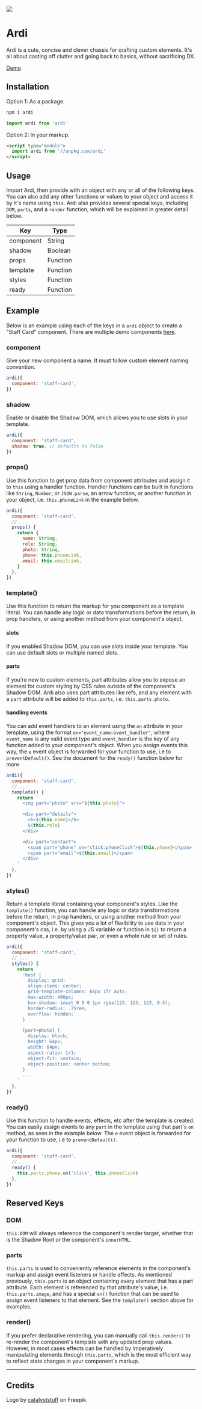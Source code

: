 ![](https://raw.githubusercontent.com/jameslovallo/ardi/master/logo.png)
# Ardi
Ardi is a cute, concise and clever chassis for crafting custom elements. It's all about casting off clutter and going back to basics, without sacrificing DX.

[Demo](https://codepen.io/jameslovallo/pen/xxWzjeb)

## Installation
Option 1: As a package.
```sh
npm i ardi
```
```js
import ardi from 'ardi'
```

Option 2: In your markup.
```html
<script type="module">
  import ardi from '//unpkg.com/ardi'
</script>
```
## Usage
Import Ardi, then provide with an object with any or all of the following keys. You can also add any other functions or values to your object and access it by it's name using `this`. Ardi also provides several special keys, including `DOM`, `parts`, and a `render` function, which will be explained in greater detail below.

| Key       | Type     |
| --------- | -------- |
| component | String   |
| shadow    | Boolean  |
| props     | Function |
| template  | Function |
| styles    | Function |
| ready     | Function |

## Example
Below is an example using each of the keys in a `ardi` object to create a "Staff Card" component. There are multiple demo components [here](https://codepen.io/jameslovallo/pen/xxWzjeb).

### component
Give your new component a name. It must follow custom element naming convention.
```js
ardi({
  component: 'staff-card',
})
```

### shadow
Enable or disable the Shadow DOM, which allows you to use slots in your template.
```js
ardi({
  component: 'staff-card',
  shadow: true, // defaults to false
})
```

### props()
Use this function to get prop data from component attributes and assign it to `this` using a handler function. Handler functions can be built in functions like `String`, `Number`, or `JSON.parse`, an arrow function, or another function in your object, i.e. `this.phoneLink` in the example below.
```js
ardi({
  component: 'staff-card',
  // ...
  props() {
    return {
      name: String,
      role: String,
      photo: String,
      phone: this.phoneLink,
      email: this.emailLink,
    }
  },
})
```

### template()
Use this function to return the markup for you component as a template literal. You can handle any logic or data transformations before the return, in prop handlers, or using another method from your component's object.
#### slots
If you enabled Shadow DOM, you can use slots inside your template. You can use default slots or multiple named slots.
#### parts
If you're new to custom elements, part attributes allow you to expose an element for custom styling by CSS rules outside of the component's Shadow DOM. Ardi also uses part attributes like refs, and any element with a `part` attribute will be added to `this.parts`, i.e. `this.parts.photo`.
#### handling events
You can add event handlers to an element using the  `on` attribute in your template, using the format `on="event_name:event_handler"`, where `event_name` is any valid event type and `event_handler` is the key of any function added to your component's object. When you assign events this way, the `e` event object is forwarded for your function to use, i.e to `preventDefault()`. See the document for the `ready()` function below for more

```js
ardi({
  component: 'staff-card',
  // ...
  template() {
    return `
      <img part="photo" src="${this.photo}">

      <div part="details">
        <b>${this.name}</b>
        ${this.role}
      </div>

      <div part="contact">
        <span part="phone" on="click:phoneClick">${this.phone}</span>
        <span part="email">${this.email}</span>
      </div>
    `
  },
})
```

### styles()
Return a template literal containing your component's styles. Like the `template()` function, you can handle any logic or data transformations before the return, in prop handlers, or using another method from your component's object. This gives you a lot of flexibility to use data in your component's css, i.e. by using a JS variable or function in `${}` to return a property value, a property/value pair, or even a whole rule or set of rules.
```js
ardi({
  component: 'staff-card',
  // ...
  styles() {
    return `
      :host {
        display: grid;
        align-items: center;
        grid-template-columns: 64px 1fr auto;
        max-width: 400px;
        box-shadow: inset 0 0 0 1px rgba(123, 123, 123, 0.5);
        border-radius: .75rem;
        overflow: hidden;
      }

      [part=photo] {
        display: block;
        height: 64px;
        width: 64px;
        aspect-ratio: 1/1;
        object-fit: contain;
        object-position: center bottom;
      }
      ...
    `
  },
})
```

### ready()
Use this function to handle events, effects, etc after the template is created. You can easily assign events to any `part` in the template using that part's `on` method, as seen in the example below. The `e` event object is forwarded for your function to use, i.e to `preventDefault()`.

```js
ardi({
  component: 'staff-card',
  // ...
  ready() {
    this.parts.phone.on('click', this.phoneClick)
  },
})
```

## Reserved Keys
### DOM
`this.DOM` will always reference the component's render target, whether that is the Shadow Root or the component's `innerHTML`. 
### parts
`this.parts` is used to conveniently reference elements in the component's markup and assign event listeners or handle effects. As mentioned previously, `this.parts` is an object containing every element that has a part attribute. Each element is referenced by that attribute's value, i.e. `this.parts.image`, and has a special `on()` function that can be used to assign event listeners to that element. See the `template()` section above for examples.
### render()
If you prefer declarative rendering, you can manually call `this.render()` to re-render the component's template with any updated prop values. However, in most cases effects can be handled by imperatively manipulating elements through `this.parts`, which is the most efficient way to reflect state changes in your component's markup.

---

## Credits
Logo by [catalyststuff](https://www.freepik.com/free-vector/cute-monkey-astronaut-floating-cartoon-vector-icon-illustration-animal-technology-icon-concept-isolated-premium-vector-flat-cartoon-style_17121208.htm#query=monkey&position=45&from_view=author) on Freepik
